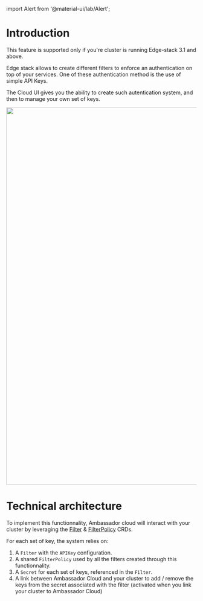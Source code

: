 import Alert from '@material-ui/lab/Alert';

# Introduction

<Alert severity="warning">
  This feature is supported only if you're cluster is running Edge-stack 3.1 and above.
</Alert>

Edge stack allows to create different filters to enforce an authentication on top of your 
services. One of these authentication method is the use of simple API Keys.

The Cloud UI gives you the ability to create such autentication system, and then to manage
your own set of keys.

  <p align="center">
    <img src="./../../../images/security-filters-api-keys.png" width="1000"/>
  </p>


# Technical architecture

To implement this functionnality, Ambassador cloud will interact with your cluster by leveraging the [Filter](../../../../../edge-stack/latest/topics/using/filters/apikeys/) & [FilterPolicy](../../../../../edge-stack/latest/topics/using/filters/#filterpolicy-definition) CRDs.

For each set of key, the system relies on:
1. A `Filter` with the `APIKey` configuration.
2. A shared `FilterPolicy` used by all the filters created through this functionnality.
3. A `Secret` for each set of keys, referenced in the `Filter`.
4. A link between Ambassador Cloud and your cluster to add / remove the keys from the secret associated with the filter (activated when you link your cluster to Ambassador Cloud)





